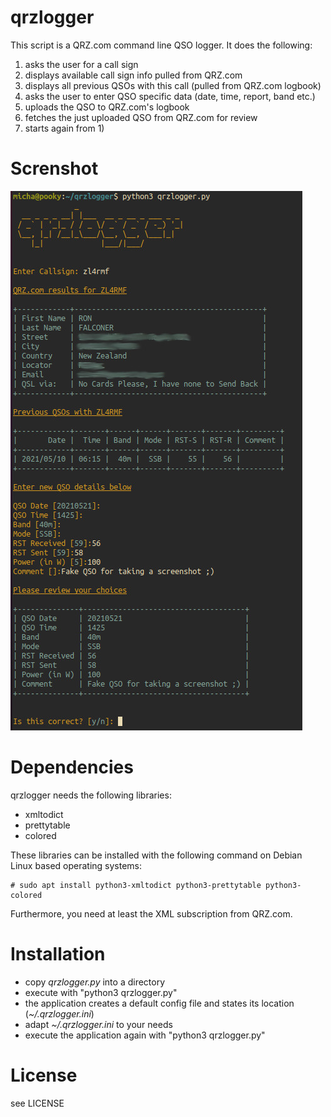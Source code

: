 # qrzlogger

This script is a QRZ.com command line QSO logger.
It does the following:
  1) asks the user for a call sign
  2) displays available call sign info pulled from QRZ.com
  3) displays all previous QSOs with this call (pulled from QRZ.com logbook)
  4) asks the user to enter QSO specific data (date, time, report, band etc.)
  5) uploads the QSO to QRZ.com's logbook
  5) fetches the just uploaded QSO from QRZ.com for review
  7) starts again from 1)

# Screnshot

![screenshot](/screenshot.jpg?raw=true "screenshot")

# Dependencies

qrzlogger needs the following libraries:

 * xmltodict
 * prettytable
 * colored

These libraries can be installed with the following command on Debian Linux based operating systems:

```
# sudo apt install python3-xmltodict python3-prettytable python3-colored
```

Furthermore, you need at least the XML subscription from QRZ.com.

# Installation

 * copy _qrzlogger.py_ into a directory
 * execute with "python3 qrzlogger.py"
 * the application creates a default config file and states its location (_~/.qrzlogger.ini_)
 * adapt _~/.qrzlogger.ini_ to your needs
 * execute the application again with "python3 qrzlogger.py"

# License

see LICENSE
